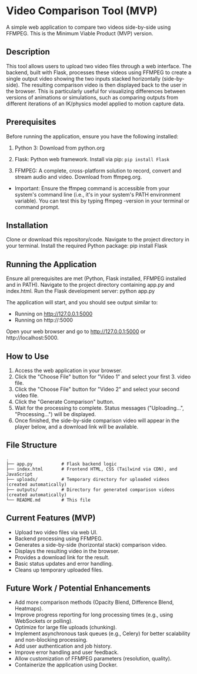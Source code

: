 # Video Comparison Tool (MVP)
A simple web application to compare two videos side-by-side using FFMPEG. This is the Minimum Viable Product (MVP) version.
## Description
This tool allows users to upload two video files through a web interface. The backend, built with Flask, processes these videos using FFMPEG to create a single output video showing the two inputs stacked horizontally (side-by-side). The resulting comparison video is then displayed back to the user in the browser.
This is particularly useful for visualizing differences between versions of animations or simulations, such as comparing outputs from different iterations of an IK/physics model applied to motion capture data.
## Prerequisites
Before running the application, ensure you have the following installed:
1. Python 3: Download from python.org
2. Flask: Python web framework. Install via pip:
```pip install Flask```

3. FFMPEG: A complete, cross-platform solution to record, convert and stream audio and video. Download from ffmpeg.org.
- Important: Ensure the ffmpeg command is accessible from your system's command line (i.e., it's in your system's PATH environment variable). You can test this by typing ffmpeg -version in your terminal or command prompt.
## Installation
Clone or download this repository/code.
Navigate to the project directory in your terminal.
Install the required Python package:
pip install Flask


## Running the Application
Ensure all prerequisites are met (Python, Flask installed, FFMPEG installed and in PATH).
Navigate to the project directory containing app.py and index.html.
Run the Flask development server:
python app.py


The application will start, and you should see output similar to:
 * Running on http://127.0.0.1:5000
 * Running on http://<your-local-ip>:5000


Open your web browser and go to http://127.0.0.1:5000 or http://localhost:5000.

## How to Use
1. Access the web application in your browser.
2. Click the "Choose File" button for "Video 1" and select your first 3. video file.
3. Click the "Choose File" button for "Video 2" and select your second video file.
4. Click the "Generate Comparison" button.
5. Wait for the processing to complete. Status messages ("Uploading...", "Processing...") will be displayed.
6. Once finished, the side-by-side comparison video will appear in the player below, and a download link will be available.

## File Structure
```
.
├── app.py           # Flask backend logic
├── index.html       # Frontend HTML, CSS (Tailwind via CDN), and JavaScript
├── uploads/         # Temporary directory for uploaded videos (created automatically)
├── outputs/         # Directory for generated comparison videos (created automatically)
└── README.md        # This file
```

## Current Features (MVP)
- Upload two video files via web UI.
- Backend processing using FFMPEG.
- Generates a side-by-side (horizontal stack) comparison video.
- Displays the resulting video in the browser.
- Provides a download link for the result.
- Basic status updates and error handling.
- Cleans up temporary uploaded files.
## Future Work / Potential Enhancements
- Add more comparison methods (Opacity Blend, Difference Blend, Heatmaps).
- Improve progress reporting for long processing times (e.g., using WebSockets or polling).
- Optimize for large file uploads (chunking).
- Implement asynchronous task queues (e.g., Celery) for better scalability and non-blocking processing.
- Add user authentication and job history.
- Improve error handling and user feedback.
- Allow customization of FFMPEG parameters (resolution, quality).
- Containerize the application using Docker.
